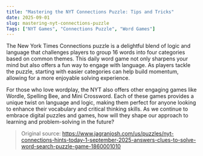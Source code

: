 ```yaml
---
title: "Mastering the NYT Connections Puzzle: Tips and Tricks"
date: 2025-09-01
slug: mastering-nyt-connections-puzzle
Tags: ["NYT Games", "Connections Puzzle", "Word Games"]
---
```

The New York Times Connections puzzle is a delightful blend of logic and language that challenges players to group 16 words into four categories based on common themes. This daily word game not only sharpens your mind but also offers a fun way to engage with language. As players tackle the puzzle, starting with easier categories can help build momentum, allowing for a more enjoyable solving experience.

For those who love wordplay, the NYT also offers other engaging games like Wordle, Spelling Bee, and Mini Crossword. Each of these games provides a unique twist on language and logic, making them perfect for anyone looking to enhance their vocabulary and critical thinking skills. As we continue to embrace digital puzzles and games, how will they shape our approach to learning and problem-solving in the future?
> Original source: https://www.jagranjosh.com/us/puzzles/nyt-connections-hints-today-1-september-2025-answers-clues-to-solve-word-search-puzzle-game-1860001010